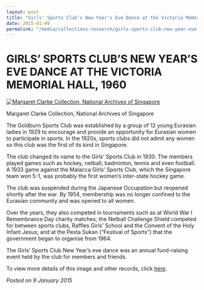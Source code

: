 ```yaml
---
layout: post
title: "Girls' Sports Club's New Year's Eve Dance at the Victoria Memorial Hall, 1960"
date: 2015-01-09
permalink: "/media/collections-research/girls-sports-club-new-year-eve-dance"
---
```


# GIRLS’ SPORTS CLUB’S NEW YEAR’S EVE DANCE AT THE VICTORIA MEMORIAL HALL, 1960

[![Margaret Clarke Collection, National Archives of Singapore](http://www.nas.gov.sg/blogs/archivistpick/wp-content/uploads/2015/01/2015-01-02-L.jpg)](http://www.nas.gov.sg/blogs/archivistpick/wp-content/uploads/2015/01/2015-01-02-L.jpg)

Margaret Clarke Collection, National Archives of Singapore

The Goldburn Sports Club was established by a group of 12 young Eurasian ladies in 1929 to encourage and provide an opportunity for Eurasian women to participate in sports. In the 1920s, sports clubs did not admit any women so this club was the first of its kind in Singapore.

The club changed its name to the Girls’ Sports Club in 1930. The members played games such as hockey, netball, badminton, tennis and even football. A 1933 game against the Malacca Girls’ Sports Club, which the Singapore team won 5-1, was probably the first women’s inter-state hockey game.

The club was suspended during the Japanese Occupation but reopened shortly after the war. By 1954, membership was no longer confined to the Eurasian community and was opened to all women.

Over the years, they also competed in tournaments such as at World War I Remembrance Day charity matches; the Netball Challenge Shield competed for between sports clubs, Raffles Girls’ School and the Convent of the Holy Infant Jesus; and at the Pesta Sukan (“Festival of Sports”) that the government began to organise from 1964.

The Girls’ Sports Club New Year’s eve dance was an annual fund-raising event held by the club for members and friends.

To view more details of this image and other records, click [here](http://www.nas.gov.sg/archivesonline/photographs/record-details/b868fa91-1161-11e3-83d5-0050568939ad).

*Posted on 9 January 2015*